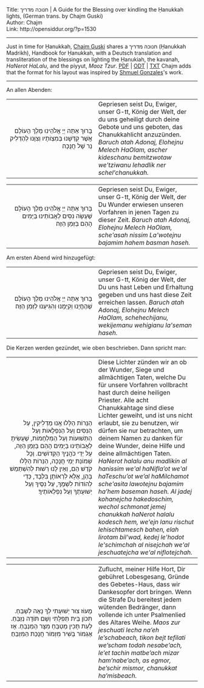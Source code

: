<html>
<head></head>
<body>
Title: חנוכה מדריך | A Guide for the Blessing over kindling the Ḥanukkah lights, (German trans. by Chajm Guski)<br />
Author: Chajm<br />
Link: http://opensiddur.org/?p=1530
<p />
<hr />

Just in time for Ḥanukkah, <a href="http://www.sprachkasse.de/blog/uber/">Chajm Guski</a> shares a <span lang="he">חנוכה מדריך</span> (Ḥanukkah Madrikh), Handbook for Ḥanukkah, with a Deutsch translation and transliteration of the blessings on lighting the Ḥanukiah, the kavanah, <em>HaNerot HaLalu</em>, and the piyyut, <em>Maoz Tzur</em>.
<a class="pdf" href="https://opensiddur.org/wp-content/uploads/2010/11/Ḥanukkah-Madrikh.pdf">PDF</a> | <a class="download" href="https://opensiddur.org/wp-content/uploads/2010/11/Ḥanukkah-Madrikh.odt">ODT</a> | <a class="download" href="https://opensiddur.org/wp-content/uploads/2010/11/Ḥanukkah-Madrikh.txt">TXT</a>
Chajm adds that the format for his layout was inspired by <a href="https://opensiddur.org/2010/08/nusa%e1%b8%a5-ha-ari-a-new-transcription-by-shmuel-gonzales/">Shmuel Gonzales</a>'s work.

<hr />

An allen Abenden:

<table style="margin-left: auto;margin-right: auto;">
<tbody>
<tr>
<td width="46%">
<div style="text-align: right;" class="liturgy"><span lang="he">
בָּרוּךְ אַתָּה יְיָ
אֱלֹהֵינוּ מֶלֶךְ הָעוֹלָם
אֲשֶׁר קִדְּשָׁנוּ בְּמִצְוֹתָיו
וְצִוָּנוּ לְהַדְלִיק נֵר שֶׁל חֲנֻכָּה׃
</span></div></td>
 
<td width="53%"><div class="english">
Gepriesen seist Du, Ewiger, 
unser G-tt, König der Welt, 
der du uns geheiligt durch deine Gebote 
und uns geboten, das Chanukkahlicht anzuzünden.
<em>Baruch atah Adonaj, Elohejnu Melech HaOlam, ascher kideschanu bemitzwotaw we'tziwanu lehadlik ner schel'chanukkah.</em>
</td>
</tr>
</tbody></table>

<table style="margin-left: auto;margin-right: auto;">
<tbody>
<tr>
<td width="46%">
<div style="text-align: right;" class="liturgy"><span lang="he">
בָּרוּךְ אַתָּה יְיָ
אֱלֹהֵינוּ מֶלֶךְ הָעוֹלָם
שֶׁעָשָׂה נִסִּים
לַאֲבוֹתֵינוּ
בַּיָּמִים הָהֵם
בַּזְּמַן הַזֶּה׃
</span></div></td>

<td width="53%"><div class="english">
Gepriesen seist Du, Ewiger, 
unser G-tt, König der Welt, 
der Du Wunder erwiesen unseren Vorfahren in jenen Tagen zu dieser Zeit.
<em>Baruch atah Adonaj, Elohejnu Melech HaOlam, sche'asah nissim La'wotejnu bajamim hahem basman haseh.</em>
</td>
</tr>
</tbody></table>

Am ersten Abend wird hinzugefügt:

<table style="margin-left: auto;margin-right: auto;">
<tbody>
<tr>
<td width="46%">
<div style="text-align: right;" class="liturgy"><span lang="he">
בָּרוּךְ אַתָּה יְיָ
אֱלֹהֵינוּ מֶלֶךְ הָעוֹלָם
שֶׁהֶחֱיָנוּ וְקִיְּמָנוּ
וְהִגִּיעָנוּ לַזְּמַן הַזֶּה׃
</span></div></td>
 
<td width="53%"><div class="english">
Gepriesen seist Du, Ewiger, 
unser G-tt, König der Welt, 
der Du uns hast Leben und Erhaltung gegeben und uns hast diese Zeit erreichen lassen.
<em>Baruch atah Adonaj, Elohejnu Melech HaOlam, schehechijanu, wekijemanu wehigianu la'seman haseh.</em>
</td>
</tr>
</tbody></table>

Die Kerzen werden gezündet, wie oben beschrieben. Dann spricht man:

<table style="margin-left: auto;margin-right: auto;">
<tbody>
<tr>
<td width="46%">
<div style="text-align: right;" class="liturgy"><span lang="he">
הַנֵּרוֹת הַלָּלוּ
אָֽנוּ מַדְלִיקִין,‏
עַל הַנִּסִּים
וְעַל הַנִּפְלָאוֹת
וְעַל הַתְּשׁוּעוֹת
וְעַל הַמִּלְחָמוֹת,‏
שֶׁעָשִׂיתָ לַאֲבוֹתֵינוּ
בַּיָּמִים הָהֵם
בַּזְמַן הַזֶּה,‏
עַל יְדֵי כֹּהֲנֶיךָ
הַקְּדוֹשִׁים.‏
וְכָל שְׁמוֹנַת
יְמֵי חֲנֻכָּה,‏
הַנֵּרוֹת הַלָּלוּ
קֹדֶשׁ הֵם, וְאֵין לָנוּ
רְשׁוּת לְהִשְׁתַּמֵשׁ
בָּהֵן,‏
אֶלָּא לִרְאוֹתָן בִּלְבָד, כְּדֵי לְהוֹדוֹת לִשְׁמֶךָ,‏
עַל נִסֶּיךָ
וְעַל יְשׁוּעָתֶךָ
וְעַל נִפְלְאוֹתֶיךָ׃ 
</span></div></td>
 
<td width="53%"><div class="english">
Diese Lichter zünden wir an ob der Wunder, Siege und allmächtigen Taten, welche Du für unsere Vorfahren vollbracht hast durch deine heiligen Priester. Alle acht Chanukkahtage sind diese Lichter geweiht, und ist uns nicht erlaubt, sie zu benutzen, wir dürfen sie nur betrachten, um deinem Namen zu danken für deine Wunder, deine Hilfe und deine allmächtigen Taten.
<em>HaNerot halalu
anu madlikin
al hanissim
we'al haNifla’ot
we'al haTeschu’ot
we’al haMilchamot sche'asita lawotejnu bajamim ha’hem
baseman haseh.
Al jadej kohanejcha hakedoschim,
wechol schmonat
jemej chanukkah
haNerot halalu
kodesch hem, we'ejn lanu rischut lehischtamesch bahen,
elah lirotam bil'wad, kedej le'hodot le'schimchah al nisejchah we'al jeschuatejcha we'al niflotejchah.</em></td>
</tr>
</tbody></table>

<table style="margin-left: auto;margin-right: auto;">
<tbody>
<tr>
<td width="46%">
<div style="text-align: right;" class="liturgy"><span lang="he">
מָעוֹז צוּר יְשׁוּעָתִי
לְךָ נָאֶה לְשַׁבֵּחַ.‏
תִּכּוֹן בֵּית תְּפִלָּתִי
וְשָׁם תּוֹדָה נְזַבֵּחַ.‏
לְעֵת תָּכִין מַטְבֵּחַ
מִצָּר הַמְנַבֵּחַ.‏
אָז אֶגְמוֹר
בְּשִׁיר מִזְמוֹר
חֲנֻכַּת הַמִּזְבֵּחַ׃ 
</span></div></td>
 
<td width="53%"><div class="english">
Zuflucht, meiner Hilfe Hort, Dir gebühret Lobesgesang,
Gründe des Gebetes-Haus, dass wir Dankesopfer dort bringen.
Wenn die Strafe Du bereitest jedem wütenden Bedränger,
dann vollende ich unter Psalmenlied des Altares Weihe.
<em>Maos zur jeschuati
lecha na’eh le’schabeach,
tikon bejt tefilati
we’scham todah nesabe’ach,
le’et tachin matbe’ach mizar ham’nabe’ach,
as egmor,
be’schir mismor,
chanukkat ha’misbeach.</em>
</td>
</tr>
</tbody></table>
</body>
</html>